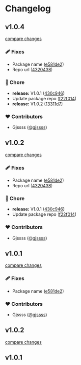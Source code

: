 # Changelog


## v1.0.4

[compare changes](https://github.com/gjssss/blog-plugins/compare/v1.0.2...v1.0.4)

### 🩹 Fixes

- Package name ([e581de2](https://github.com/gjssss/blog-plugins/commit/e581de2))
- Repo url ([4320438](https://github.com/gjssss/blog-plugins/commit/4320438))

### 🏡 Chore

- **release:** V1.0.1 ([430c946](https://github.com/gjssss/blog-plugins/commit/430c946))
- Update package repo ([f22f014](https://github.com/gjssss/blog-plugins/commit/f22f014))
- **release:** V1.0.2 ([13311d7](https://github.com/gjssss/blog-plugins/commit/13311d7))

### ❤️ Contributors

- Gjssss ([@gjssss](http://github.com/gjssss))

## v1.0.2

[compare changes](https://github.com/gjssss/blog-plugins/compare/v1.0.2...v1.0.2)

### 🩹 Fixes

- Package name ([e581de2](https://github.com/gjssss/blog-plugins/commit/e581de2))
- Repo url ([4320438](https://github.com/gjssss/blog-plugins/commit/4320438))

### 🏡 Chore

- **release:** V1.0.1 ([430c946](https://github.com/gjssss/blog-plugins/commit/430c946))
- Update package repo ([f22f014](https://github.com/gjssss/blog-plugins/commit/f22f014))

### ❤️ Contributors

- Gjssss ([@gjssss](http://github.com/gjssss))

## v1.0.1

[compare changes](https://github.com/gjssss/blog-plugins/compare/v1.0.2...v1.0.1)

### 🩹 Fixes

- Package name ([e581de2](https://github.com/gjssss/blog-plugins/commit/e581de2))

### ❤️ Contributors

- Gjssss ([@gjssss](http://github.com/gjssss))

## v1.0.2

[compare changes](https://undefined/undefined/compare/v1.0.1...v1.0.2)

## v1.0.1

